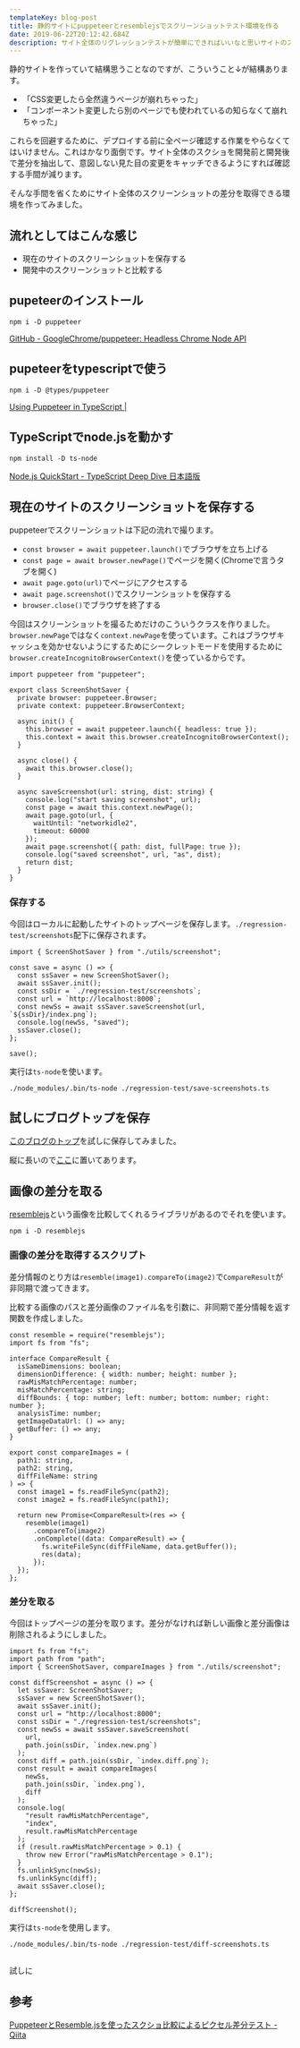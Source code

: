```yaml
---
templateKey: blog-post
title: 静的サイトにpuppeteerとresemblejsでスクリーンショットテスト環境を作る
date: 2019-06-22T20:12:42.684Z
description: サイト全体のリグレッションテストが簡単にできればいいなと思いサイトのスクリーンショットの差分を取得できる環境を作ってみました。
---
```

静的サイトを作っていて結構思うことなのですが、こういうこと↓が結構あります。

- 「CSS変更したら全然違うページが崩れちゃった」
- 「コンポーネント変更したら別のページでも使われているの知らなくて崩れちゃった」

これらを回避するために、デプロイする前に全ページ確認する作業をやらなくてはいけません。これはかなり面倒です。サイト全体のスクショを開発前と開発後で差分を抽出して、意図しない見た目の変更をキャッチできるようにすれば確認する手間が減ります。

そんな手間を省くためにサイト全体のスクリーンショットの差分を取得できる環境を作ってみました。

## 流れとしてはこんな感じ

- 現在のサイトのスクリーンショットを保存する
- 開発中のスクリーンショットと比較する

## pupeteerのインストール

```
npm i -D puppeteer
```

[GitHub - GoogleChrome/puppeteer: Headless Chrome Node API](https://github.com/GoogleChrome/puppeteer)

## pupeteerをtypescriptで使う

```
npm i -D @types/puppeteer
```

[Using Puppeteer in TypeScript |](https://www.lewuathe.com/using-puppeteer-in-typescript.html)

## TypeScriptでnode.jsを動かす

```
npm install -D ts-node
```

[Node.js QuickStart - TypeScript Deep Dive 日本語版](https://typescript-jp.gitbook.io/deep-dive/nodejs#bnasu-raibukonpairu)

## 現在のサイトのスクリーンショットを保存する

puppeteerでスクリーンショットは下記の流れで撮ります。

* `const browser = await puppeteer.launch()`でブラウザを立ち上げる
* `const page = await browser.newPage()`でページを開く(Chromeで言うタブを開く)
* `await page.goto(url)`でページにアクセスする
* `await page.screenshot()`でスクリーンショットを保存する
* `browser.close()`でブラウザを終了する

今回はスクリーンショットを撮るためだけのこういうクラスを作りました。`browser.newPage`ではなく`context.newPage`を使っています。これはブラウザキャッシュを効かせないようにするためにシークレットモードを使用するために`browser.createIncognitoBrowserContext()`を使っているからです。

```
import puppeteer from "puppeteer";

export class ScreenShotSaver {
  private browser: puppeteer.Browser;
  private context: puppeteer.BrowserContext;

  async init() {
    this.browser = await puppeteer.launch({ headless: true });
    this.context = await this.browser.createIncognitoBrowserContext();
  }

  async close() {
    await this.browser.close();
  }

  async saveScreenshot(url: string, dist: string) {
    console.log("start saving screenshot", url);
    const page = await this.context.newPage();
    await page.goto(url, {
      waitUntil: "networkidle2",
      timeout: 60000
    });
    await page.screenshot({ path: dist, fullPage: true });
    console.log("saved screenshot", url, "as", dist);
    return dist;
  }
}
```

### 保存する

今回はローカルに起動したサイトのトップページを保存します。`./regression-test/screenshots`配下に保存されます。

```
import { ScreenShotSaver } from "./utils/screenshot";

const save = async () => {
  const ssSaver = new ScreenShotSaver();
  await ssSaver.init();
  const ssDir = `./regression-test/screenshots`;
  const url = `http://localhost:8000`;
  const newSs = await ssSaver.saveScreenshot(url, `${ssDir}/index.png`);
  console.log(newSs, "saved");
  ssSaver.close();
};

save();
```

実行は`ts-node`を使います。

```
./node_modules/.bin/ts-node ./regression-test/save-screenshots.ts
```

## 試しにブログトップを保存

[このブログのトップ](http://blog.kwst.site)を試しに保存してみました。

縦に長いので[ここ](https://user-images.githubusercontent.com/1194571/59968518-e2c84a00-9575-11e9-85b0-4d8b7fe84dce.png)に置いてあります。

## 画像の差分を取る

[resemblejs](https://github.com/rsmbl/Resemble.js?files=1)という画像を比較してくれるライブラリがあるのでそれを使います。

```
npm i -D resemblejs
```

### 画像の差分を取得するスクリプト

差分情報のとり方は`resemble(image1).compareTo(image2)`で`CompareResult`が非同期で渡ってきます。

比較する画像のパスと差分画像のファイル名を引数に、非同期で差分情報を返す関数を作成しました。

```
const resemble = require("resemblejs");
import fs from "fs";

interface CompareResult {
  isSameDimensions: boolean;
  dimensionDifference: { width: number; height: number };
  rawMisMatchPercentage: number;
  misMatchPercentage: string;
  diffBounds: { top: number; left: number; bottom: number; right: number };
  analysisTime: number;
  getImageDataUrl: () => any;
  getBuffer: () => any;
}

export const compareImages = (
  path1: string,
  path2: string,
  diffFileName: string
) => {
  const image1 = fs.readFileSync(path2);
  const image2 = fs.readFileSync(path1);

  return new Promise<CompareResult>(res => {
    resemble(image1)
      .compareTo(image2)
      .onComplete((data: CompareResult) => {
        fs.writeFileSync(diffFileName, data.getBuffer());
        res(data);
      });
  });
};
```

### 差分を取る

今回はトップページの差分を取ります。差分がなければ新しい画像と差分画像は削除されるようにしました。

```
import fs from "fs";
import path from "path";
import { ScreenShotSaver, compareImages } from "./utils/screenshot";

const diffScreenshot = async () => {
  let ssSaver: ScreenShotSaver;
  ssSaver = new ScreenShotSaver();
  await ssSaver.init();
  const url = "http://localhost:8000";
  const ssDir = "./regression-test/screenshots";
  const newSs = await ssSaver.saveScreenshot(
    url,
    path.join(ssDir, `index.new.png`)
  );
  const diff = path.join(ssDir, `index.diff.png`);
  const result = await compareImages(
    newSs,
    path.join(ssDir, `index.png`),
    diff
  );
  console.log(
    "result rawMisMatchPercentage",
    "index",
    result.rawMisMatchPercentage
  );
  if (result.rawMisMatchPercentage > 0.1) {
    throw new Error("rawMisMatchPercentage > 0.1");
  }
  fs.unlinkSync(newSs);
  fs.unlinkSync(diff);
  await ssSaver.close();
};

diffScreenshot();
```

実行は`ts-node`を使用します。

```
./node_modules/.bin/ts-node ./regression-test/diff-screenshots.ts
```

## 

試しに

## 参考

[PuppeteerとResemble.jsを使ったスクショ比較によるピクセル差分テスト - Qiita](https://qiita.com/iHideck/items/a8b87cc800e72b37fc6e)
